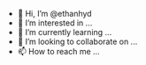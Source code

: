 - 👋 Hi, I’m @ethanhyd
- 👀 I’m interested in ...
- 🌱 I’m currently learning ...
- 💞️ I’m looking to collaborate on ...
- 📫 How to reach me ...

<!---
ethanhyd/ethanhyd is a ✨ special ✨ repository because its `README.md` (this file) appears on your GitHub profile.
You can click the Preview link to take a look at your changes.
--->
